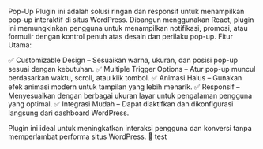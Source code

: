 Pop-Up Plugin ini adalah solusi ringan dan responsif untuk menampilkan pop-up interaktif di situs WordPress. Dibangun menggunakan React, plugin ini memungkinkan pengguna untuk menampilkan notifikasi, promosi, atau formulir dengan kontrol penuh atas desain dan perilaku pop-up.
Fitur Utama:

✅ Customizable Design – Sesuaikan warna, ukuran, dan posisi pop-up sesuai dengan kebutuhan.
✅ Multiple Trigger Options – Atur pop-up muncul berdasarkan waktu, scroll, atau klik tombol.
✅ Animasi Halus – Gunakan efek animasi modern untuk tampilan yang lebih menarik.
✅ Responsif – Menyesuaikan dengan berbagai ukuran layar untuk pengalaman pengguna yang optimal.
✅ Integrasi Mudah – Dapat diaktifkan dan dikonfigurasi langsung dari dashboard WordPress.

Plugin ini ideal untuk meningkatkan interaksi pengguna dan konversi tanpa memperlambat performa situs WordPress. 🚀 test
